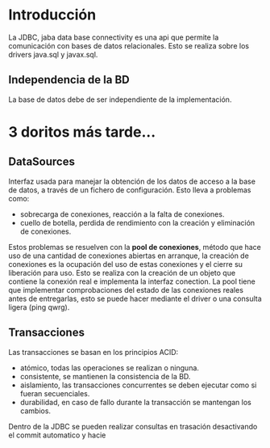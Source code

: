 # Introducción
La JDBC, jaba data base connectivity es una api que permite la comunicación con bases de datos relacionales. Esto se realiza sobre los drivers java.sql y javax.sql.
## Independencia de la BD
La base de datos debe de ser independiente de la implementación.

# 3 doritos más tarde...

## DataSources
Interfaz usada para manejar la obtención de los datos de acceso a la base de datos, a través de un fichero de configuración.
Esto lleva a problemas como:
- sobrecarga de conexiones, reacción a la falta de conexiones.
- cuello de botella, perdida de rendimiento con la creación y eliminación de conexiones.

Estos problemas se resuelven con la **pool de conexiones**, método que hace uso de una cantidad de conexiones abiertas en arranque, la creación de conexiones es la ocupación del uso de estas conexiones y el cierre su liberación para uso. Esto se realiza con la creación de un objeto que contiene la conexión real e implementa la interfaz conection.
La pool tiene que implementar comprobaciones del estado de las conexiones reales antes de entregarlas, esto se puede hacer mediante el driver o una consulta ligera (ping qwrg).
## Transacciones
Las transacciones se basan en los principios ACID:
- atómico, todas las operaciones se realizan o ninguna.
- consistente, se mantienen la consistencia de la BD.
- aislamiento, las transacciones concurrentes se deben ejecutar como si fueran secuenciales.
- durabilidad, en caso de fallo durante la transacción se mantengan los cambios.

Dentro de la JDBC se pueden realizar consultas en trasación desactivando el commit automatico y hacie